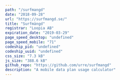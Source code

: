 ```yaml
---
path: "/surfmangd"
date: "2018-09-28"
url: "https://surfmangd.se/"
title: "Surfmängd"
registrar: "Loopia AB"
expiration_date: "2019-03-29"
page_speed_desktop: "undefined"
page_speed_mobile: "71"
codeship_pid: "undefined"
codeship_uuid: "undefined"
css_size: "7.3 kB"
js_size: "388.6 kB"
github_repo: "https://github.com/urre/surfmangd"
description: "A mobile data plan usage calculator"
---
```


